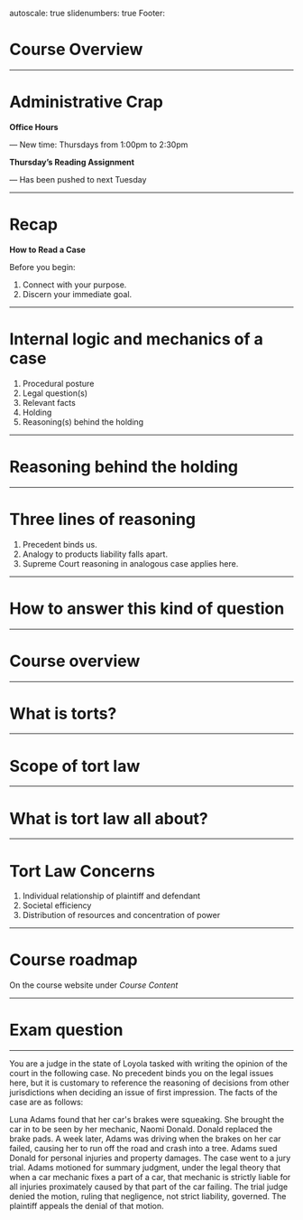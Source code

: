 autoscale: true
slidenumbers: true
Footer: 

# Course Overview

---

# Administrative Crap

**Office Hours**

— New time: Thursdays from 1:00pm to 2:30pm

**Thursday’s Reading Assignment**

— Has been pushed to next Tuesday 

---

# Recap

**How to Read a Case**

Before you begin:

1. Connect with your purpose.
2. Discern your immediate goal.

---

# Internal logic and mechanics of a case

1. Procedural posture
2. Legal question(s)
3. Relevant facts
4. Holding
5. Reasoning(s) behind the holding

---

# Reasoning behind the holding

---

# Three lines of reasoning

1. Precedent binds us.
2. Analogy to products liability falls apart.
3. Supreme Court reasoning in analogous case applies here.

---

# How to answer this kind of question

---

# Course overview

---

# What is torts?

---

# Scope of tort law

---

# What is tort law all about?

---

# Tort Law Concerns

1. Individual relationship of plaintiff and defendant
2. Societal efficiency
3. Distribution of resources and concentration of power

---

# Course roadmap
On the course website under _Course Content_

---

# Exam question

---

You are a judge in the state of Loyola tasked with writing the opinion of the court in the following case. No precedent binds you on the legal issues here, but it is customary to reference the reasoning of decisions from other jurisdictions when deciding an issue of first impression. The facts of the case are as follows:

Luna Adams found that her car's brakes were squeaking. She brought the car in to be seen by her mechanic, Naomi Donald. Donald replaced the brake pads. A week later, Adams was driving when the brakes on her car failed, causing her to run off the road and crash into a tree. Adams sued Donald for personal injuries and property damages. The case went to a jury trial. Adams motioned for summary judgment, under the legal theory that when a car mechanic fixes a part of a car, that mechanic is strictly liable for all injuries proximately caused by that part of the car failing. The trial judge denied the motion, ruling that negligence, not strict liability, governed. The plaintiff appeals the denial of that motion.
